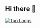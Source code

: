 ## Hi there 👋
<!--[![Anurag's GitHub stats](https://github-readme-stats.vercel.app/api?username=DIYlxz&show_icons=true&theme=radical)](https://github.com/anuraghazra/github-readme-stats)-->
[![Top Langs](https://github-readme-stats.vercel.app/api/top-langs/?username=DIYlxz&layout=compact)](https://github.com/anuraghazra/github-readme-stats)
<!--
**DIYlxz/DIYlxz** is a ✨ _special_ ✨ repository because its `README.md` (this file) appears on your GitHub profile.

Here are some ideas to get you started:

- 🔭 I’m currently working on ...
- 🌱 I’m currently learning ...
- 👯 I’m looking to collaborate on ...
- 🤔 I’m looking for help with ...
- 💬 Ask me about ...
- 📫 How to reach me: ...
- 😄 Pronouns: ...
- ⚡ Fun fact: ...
-->
